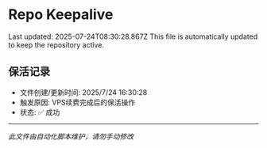# Repo Keepalive

Last updated: 2025-07-24T08:30:28.867Z
This file is automatically updated to keep the repository active.

## 保活记录
- 文件创建/更新时间: 2025/7/24 16:30:28
- 触发原因: VPS续费完成后的保活操作
- 状态: ✅ 成功

---
*此文件由自动化脚本维护，请勿手动修改*
